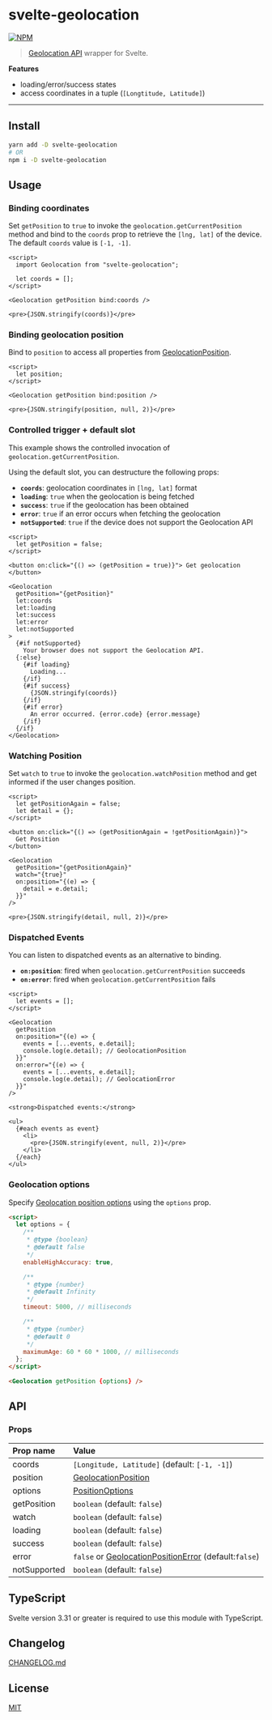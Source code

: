 # svelte-geolocation

[![NPM][npm]][npm-url]

> [Geolocation API](https://developer.mozilla.org/en-US/docs/Web/API/Geolocation_API) wrapper for Svelte.

<!-- REPO_URL -->

**Features**

- loading/error/success states
- access coordinates in a tuple (`[Longtitude, Latitude]`)

---

<!-- TOC -->

## Install

```bash
yarn add -D svelte-geolocation
# OR
npm i -D svelte-geolocation
```

## Usage

### Binding coordinates

Set `getPosition` to `true` to invoke the `geolocation.getCurrentPosition` method and bind to the `coords` prop to retrieve the `[lng, lat]` of the device. The default `coords` value is `[-1, -1]`.

```svelte
<script>
  import Geolocation from "svelte-geolocation";

  let coords = [];
</script>

<Geolocation getPosition bind:coords />

<pre>{JSON.stringify(coords)}</pre>

```

### Binding geolocation position

Bind to `position` to access all properties from [GeolocationPosition](https://developer.mozilla.org/en-US/docs/Web/API/GeolocationPosition).

```svelte
<script>
  let position;
</script>

<Geolocation getPosition bind:position />

<pre>{JSON.stringify(position, null, 2)}</pre>

```

### Controlled trigger + default slot

This example shows the controlled invocation of `geolocation.getCurrentPosition`.

Using the default slot, you can destructure the following props:

- **`coords`**: geolocation coordinates in `[lng, lat]` format
- **`loading`**: `true` when the geolocation is being fetched
- **`success`**: `true` if the geolocation has been obtained
- **`error`**: `true` if an error occurs when fetching the geolocation
- **`notSupported`**: `true` if the device does not support the Geolocation API

```svelte
<script>
  let getPosition = false;
</script>

<button on:click="{() => (getPosition = true)}"> Get geolocation </button>

<Geolocation
  getPosition="{getPosition}"
  let:coords
  let:loading
  let:success
  let:error
  let:notSupported
>
  {#if notSupported}
    Your browser does not support the Geolocation API.
  {:else}
    {#if loading}
      Loading...
    {/if}
    {#if success}
      {JSON.stringify(coords)}
    {/if}
    {#if error}
      An error occurred. {error.code} {error.message}
    {/if}
  {/if}
</Geolocation>

```

### Watching Position

Set `watch` to `true` to invoke the `geolocation.watchPosition` method and get informed if the user changes position.

```svelte
<script>
  let getPositionAgain = false;
  let detail = {};
</script>

<button on:click="{() => (getPositionAgain = !getPositionAgain)}">
  Get Position
</button>

<Geolocation
  getPosition="{getPositionAgain}"
  watch="{true}"
  on:position="{(e) => {
    detail = e.detail;
  }}"
/>

<pre>{JSON.stringify(detail, null, 2)}</pre>

```

### Dispatched Events

You can listen to dispatched events as an alternative to binding.

- **`on:position`**: fired when `geolocation.getCurrentPosition` succeeds
- **`on:error`**: fired when `geolocation.getCurrentPosition` fails

```svelte
<script>
  let events = [];
</script>

<Geolocation
  getPosition
  on:position="{(e) => {
    events = [...events, e.detail];
    console.log(e.detail); // GeolocationPosition
  }}"
  on:error="{(e) => {
    events = [...events, e.detail];
    console.log(e.detail); // GeolocationError
  }}"
/>

<strong>Dispatched events:</strong>

<ul>
  {#each events as event}
    <li>
      <pre>{JSON.stringify(event, null, 2)}</pre>
    </li>
  {/each}
</ul>

```

### Geolocation options

Specify [Geolocation position options](https://developer.mozilla.org/en-US/docs/Web/API/PositionOptions) using the `options` prop.

```html
<script>
  let options = {
    /**
     * @type {boolean}
     * @default false
     */
    enableHighAccuracy: true,

    /**
     * @type {number}
     * @default Infinity
     */
    timeout: 5000, // milliseconds

    /**
     * @type {number}
     * @default 0
     */
    maximumAge: 60 * 60 * 1000, // milliseconds
  };
</script>

<Geolocation getPosition {options} />
```

## API

### Props

| Prop name    | Value                                                                                                                              |
| :----------- | :--------------------------------------------------------------------------------------------------------------------------------- |
| coords       | `[Longitude, Latitude]` (default: `[-1, -1]`)                                                                                      |
| position     | [GeolocationPosition](https://developer.mozilla.org/en-US/docs/Web/API/GeolocationPosition)                                        |
| options      | [PositionOptions](https://developer.mozilla.org/en-US/docs/Web/API/PositionOptions)                                                |
| getPosition  | `boolean` (default: `false`)                                                                                                       |
| watch        | `boolean` (default: `false`)                                                                                                       |
| loading      | `boolean` (default: `false`)                                                                                                       |
| success      | `boolean` (default: `false`)                                                                                                       |
| error        | `false` or [GeolocationPositionError](https://developer.mozilla.org/en-US/docs/Web/API/GeolocationPositionError) (default:`false`) |
| notSupported | `boolean` (default: `false`)                                                                                                       |

## TypeScript

Svelte version 3.31 or greater is required to use this module with TypeScript.

## Changelog

[CHANGELOG.md](CHANGELOG.md)

## License

[MIT](LICENSE)

[npm]: https://img.shields.io/npm/v/svelte-geolocation.svg?style=for-the-badge&color=%23ff3e00
[npm-url]: https://npmjs.com/package/svelte-geolocation
